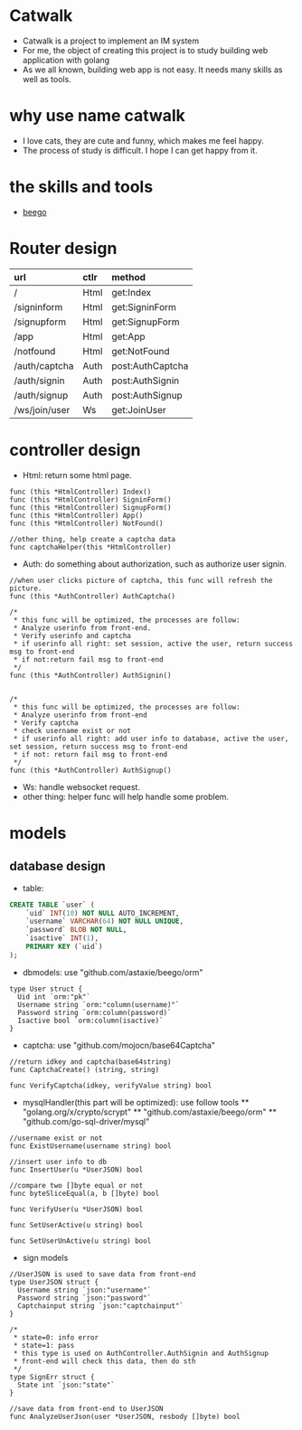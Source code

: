 # Catwalk
* Catwalk is a project to implement an IM system
* For me, the object of creating this project is to study building web application with golang
* As we all known, building web app is not easy. It needs many skills as well as tools.

# why use name catwalk
* I love cats, they are cute and funny, which makes me feel happy.
* The process of study is difficult. I hope I can get happy from it.

# the skills and tools
* [beego](https://github.com/astaxie/beego)


# Router design
| url | ctlr | method |
| :-- | :--- | :----- |
| / | Html | get:Index |
| /signinform | Html | get:SigninForm |
| /signupform | Html | get:SignupForm |
| /app | Html | get:App |
| /notfound | Html | get:NotFound |
| /auth/captcha | Auth | post:AuthCaptcha |
| /auth/signin | Auth | post:AuthSignin |
| /auth/signup | Auth | post:AuthSignup |
| /ws/join/user | Ws | get:JoinUser |

# controller design
* Html: return some html page.
```golang
func (this *HtmlController) Index()
func (this *HtmlController) SigninForm()
func (this *HtmlController) SignupForm()
func (this *HtmlController) App()
func (this *HtmlController) NotFound()

//other thing, help create a captcha data
func captchaHelper(this *HtmlController)
```
* Auth: do something about authorization, such as authorize user signin.
```golang
//when user clicks picture of captcha, this func will refresh the picture.
func (this *AuthController) AuthCaptcha()

/*
 * this func will be optimized, the processes are follow:
 * Analyze userinfo from front-end.
 * Verify userinfo and captcha
 * if userinfo all right: set session, active the user, return success msg to front-end
 * if not:return fail msg to front-end
 */
func (this *AuthController) AuthSignin()


/*
 * this func will be optimized, the processes are follow:
 * Analyze userinfo from front-end
 * Verify captcha
 * check username exist or not
 * if userinfo all right: add user info to database, active the user, set session, return success msg to front-end
 * if not: return fail msg to front-end
 */
func (this *AuthController) AuthSignup()
```
* Ws: handle websocket request.
* other thing: helper func will help handle some problem.

# models
## database design
* table:
```sql
CREATE TABLE `user` (
	`uid` INT(10) NOT NULL AUTO_INCREMENT,
	`username` VARCHAR(64) NOT NULL UNIQUE,
	`password` BLOB NOT NULL,
	`isactive` INT(1),
	PRIMARY KEY (`uid`)
);
```
* dbmodels: use "github.com/astaxie/beego/orm"
```golang
type User struct {
  Uid int `orm:"pk"`
  Username string `orm:"column(username)"`
  Password string `orm:column(password)`
  Isactive bool `orm:column(isactive)`
}
```
* captcha: use "github.com/mojocn/base64Captcha"
```golang
//return idkey and captcha(base64string)
func CaptchaCreate() (string, string)

func VerifyCaptcha(idkey, verifyValue string) bool
```
* mysqlHandler(this part will be optimized): use follow tools
  ** "golang.org/x/crypto/scrypt"
  ** "github.com/astaxie/beego/orm"
  ** "github.com/go-sql-driver/mysql"
```golang
//username exist or not
func ExistUsername(username string) bool

//insert user info to db
func InsertUser(u *UserJSON) bool

//compare two []byte equal or not
func byteSliceEqual(a, b []byte) bool

func VerifyUser(u *UserJSON) bool

func SetUserActive(u string) bool

func SetUserUnActive(u string) bool
```
* sign models
```golang
//UserJSON is used to save data from front-end
type UserJSON struct {
  Username string `json:"username"`
  Password string `json:"password"`
  Captchainput string `json:"captchainput"`
}

/*
 * state=0: info error
 * state=1: pass
 * this type is used on AuthController.AuthSignin and AuthSignup
 * front-end will check this data, then do sth
 */
type SignErr struct {
  State int `json:"state"`
}

//save data from front-end to UserJSON
func AnalyzeUserJson(user *UserJSON, resbody []byte) bool
```
